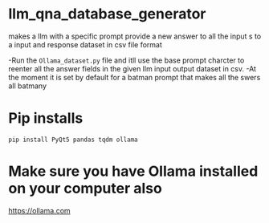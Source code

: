 # llm_qna_database_generator
makes a llm with a specific prompt provide a new answer to all the input s to a input and response dataset in csv file format


-Run the `Ollama_dataset.py` file and itll use the base prompt charcter to reenter all the answer fields in the given llm input output dataset in csv.
-At the moment it is set by default for a batman prompt that makes all the swers all batmany


# Pip installs

`pip install PyQt5 pandas tqdm ollama
`

# Make sure you have Ollama installed on your computer also
https://ollama.com

